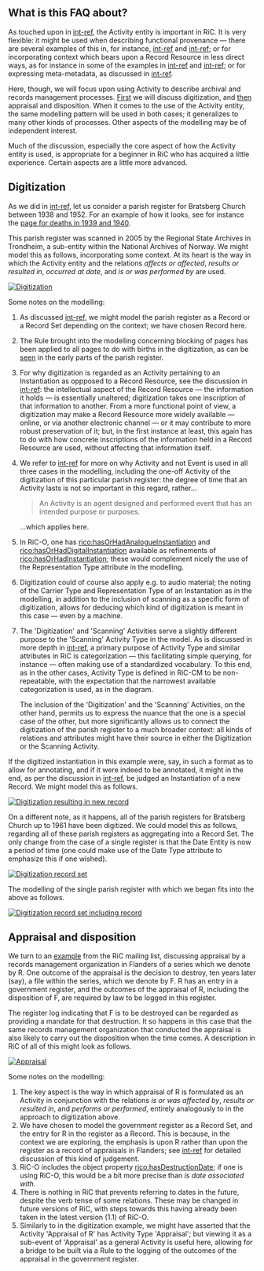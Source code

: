 What is this FAQ about?
-----------------------

As touched upon in [int-ref](int-ref:faq--general_questions_and_smaller_modelling_questions:are-activity-and-event-central-entities-in-ric-how-about-rule-and-place), the Activity entity is important in RiC. It is very flexible: it might be used when describing functional provenance — there are several examples of this in, for instance, [int-ref](int-ref:faq--record_or_record_set) and [int-ref](int-ref:faq--sequences); or for incorporating context which bears upon a Record Resource in less direct ways, as for instance in some of the examples in [int-ref](int-ref:case_study--how_might_ric_be_of_use_to_indigenous_communities_and_other_minority_groups) and [int-ref](int-ref:extended_example--cervantes_and_the_printing_of_don_quixote); or for expressing meta-metadata, as discussed in [int-ref](int-ref:faq--general_questions_and_smaller_modelling_questions:do-you-have-examples-illustrating-chapter-6-of-ric-cm).

Here, though, we will focus upon using Activity to describe archival and records management processes. [First](#digitization) we will discuss digitization, and [then](#appraisal-and-disposition) appraisal and disposition. When it comes to the use of the Activity entity, the same modelling pattern will be used in both cases; it generalizes to many other kinds of processes. Other aspects of the modelling may be of independent interest.

Much of the discussion, especially the core aspect of how the Activity entity is used, is appropriate for a beginner in RiC who has acquired a little experience. Certain aspects are a little more advanced.


Digitization
------------

As we did in [int-ref](int-ref:faq--record_or_record_set:parish-registers), let us consider a parish register for Bratsberg Church between 1938 and 1952. For an example of how it looks, see for instance the [page for deaths in 1939 and 1940](https://media.digitalarkivet.no/view/39552/50).

This parish register was scanned in 2005 by the Regional State Archives in Trondheim, a sub-entity within the National Archives of Norway. We might model this as follows, incorporating some context. At its heart is the way in which the Activity entity and the relations _affects or affected_, _results or resulted in_, _occurred at date_, and _is or was performed by_ are used.

[![Digitization](../diagrams/digitization.svg)](../diagrams/digitization.svg)

Some notes on the modelling:

1. As discussed [int-ref](int-ref:faq--record_or_record_set:parish-registers), we might model the parish register as a Record or a Record Set depending on the context; we have chosen Record here.
2. The Rule brought into the modelling concerning blocking of pages has been applied to all pages to do with births in the digitization, as can be [seen](https://media.digitalarkivet.no/view/39552/6) in the early parts of the parish register.
3. For why digitization is regarded as an Activity pertaining to an Instantiation as oppposed to a Record Resource, see the discussion in [int-ref](int-ref:faq--the_instantiation_entity:do-i-have-an-instantiation-or-a-record-resource): the intellectual aspect of the Record Resource — the information it holds — is essentially unaltered; digitization takes one inscription of that information to another. From a more functional point of view, a digitization may make a Record Resource more widely available — online, or via another electronic channel — or it may contribute to more robust preservation of it; but, in the first instance at least, this again has to do with how concrete inscriptions of the information held in a Record Resource are used, without affecting that information itself.
4. We refer to [int-ref](int-ref:faq--general_questions_and_smaller_modelling_questions:can-you-elaborate-upon-the-difference-between-activity-and-event) for more on why Activity and not Event is used in all three cases in the modelling, including the one-off Activity of the digitization of this particular parish register: the degree of time that an Activity lasts is not so important in this regard, rather...

    > An Activity is an agent designed and performed event that has an intended purpose or purposes.

    ...which applies here.
5. In RiC-O, one has [rico:hasOrHadAnalogueInstantiation](https://www.ica.org/standards/RiC/RiC-O_1-1.html#hasOrHadAnalogueInstantiation) and [rico:hasOrHadDigitalInstantiation](https://www.ica.org/standards/RiC/RiC-O_1-1.html#hasOrHadDigitalInstantiation) available as refinements of [rico:hasOrHadInstantiation](https://www.ica.org/standards/RiC/RiC-O_1-1.html#hasOrHadInstantiation); these would complement nicely the use of the Representation Type attribute in the modelling.
6. Digitization could of course also apply e.g. to audio material; the noting of the Carrier Type and Representation Type of an Instantation as in the modelling, in addition to the inclusion of scanning as a specific form of digitization, allows for deducing which kind of digitization is meant in this case — even by a machine.
7. The 'Digitization' and 'Scanning' Activities serve a slightly different purpose to the 'Scanning' Activity Type in the model. As is discussed in more depth in [int-ref](int-ref:faq--how_to_use_ric_with_vocabularies), a primary purpose of Activity Type and similar attributes in RiC is categorization — this facilitating simple querying, for instance — often making use of a standardized vocabulary. To this end, as in the other cases, Activity Type is defined in RiC-CM to be non-repeatable, with the expectation that the narrowest available categorization is used, as in the diagram.

    The inclusion of the 'Digitization' and the 'Scanning' Activities, on the other hand, permits us to express the nuance that the one is a special case of the other, but more significantly allows us to connect the digitization of the parish register to a much broader context: all kinds of relations and attributes might have their source in either the Digitization or the Scanning Activity.

If the digitized instantiation in this example were, say, in such a format as to allow for annotating, and if it were indeed to be annotated, it might in the end, as per the discussion in [int-ref](int-ref:faq--the_instantiation_entity:when-does-a-derived-instantiation-represent-a-new-record), be judged an Instantiation of a new Record. We might model this as follows.

[![Digitization resulting in new record](../diagrams/digitization--new_record.svg)](../diagrams/digitization--new_record.svg)

On a different note, as it happens, all of the parish registers for Bratsberg Church up to 1961 have been digitized. We could model this as follows, regarding all of these parish registers as aggregating into a Record Set. The only change from the case of a single register is that the Date Entity is now a period of time (one could make use of the Date Type attribute to emphasize this if one wished).

[![Digitization record set](../diagrams/digitization--record_set.svg)](../diagrams/digitization--record_set.svg)

The modelling of the single parish register with which we began fits into the above as follows.

[![Digitization record set including record](../diagrams/digitization--record_set--including_record.svg)](../diagrams/digitization--record_set--including_record.svg)


Appraisal and disposition
-------------------------

We turn to an [example](https://groups.google.com/g/records_in_contexts_users/c/X9KYzx45kZE/m/_Nx6CpsuBQAJ) from the RiC mailing list, discussing appraisal by a records management organization in Flanders of a series which we denote by R. One outcome of the appraisal is the decision to destroy, ten years later (say), a file within the series, which we denote by F. R has an entry in a government register, and the outcomes of the appraisal of R, including the disposition of F, are required by law to be logged in this register.

The register log indicating that F is to be destroyed can be regarded as providing a mandate for that destruction. It so happens in this case that the same records management organization that conducted the appraisal is also likely to carry out the disposition when the time comes. A description in RiC of all of this might look as follows.

[![Appraisal](../diagrams/appraisal.svg)](../diagrams/appraisal.svg)

Some notes on the modelling:

1. The key aspect is the way in which appraisal of R is formulated as an Activity in conjunction with the relations _is or was affected by_, _results or resulted in_, and _performs or performed_, entirely analogously to in the approach to digitization above.
2. We have chosen to model the government register as a Record Set, and the entry for R in the register as a Record. This is because, in the context we are exploring, the emphasis is upon R rather than upon the register as a record of appraisals in Flanders; see [int-ref](int-ref:faq--record_or_record_set) for detailed discussion of this kind of judgement.
3. RiC-O includes the object property [rico:hasDestructionDate](https://www.ica.org/standards/RiC/RiC-O_1-1.html#hasDestructionDate); if one is using RiC-O, this would be a bit more precise than _is date associated with_.
4. There is nothing in RiC that prevents referring to dates in the future, despite the verb tense of some relations. These may be changed in future versions of RiC, with steps towards this having already been taken in the latest version (1.1) of RiC-O.
5. Similarly to in the digitization example, we might have asserted that the Activity 'Appraisal of R' has Activity Type 'Appraisal'; but viewing it as a sub-event of 'Appraisal' as a general Activity is useful here, allowing for a bridge to be built via a Rule to the logging of the outcomes of the appraisal in the government register.
